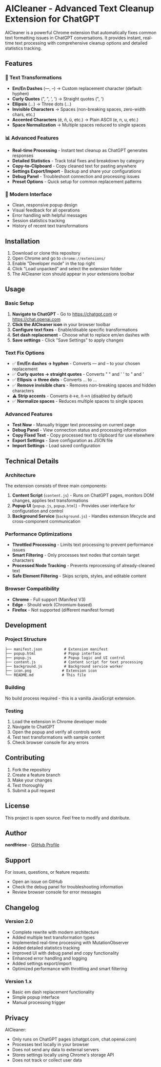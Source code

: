 # AICleaner - Advanced Text Cleanup Extension for ChatGPT

AICleaner is a powerful Chrome extension that automatically fixes common text formatting issues in ChatGPT conversations. It provides instant, real-time text processing with comprehensive cleanup options and detailed statistics tracking.

## Features

### 🔧 Text Transformations
- **Em/En Dashes** (—, –) → Custom replacement character (default: hyphen)
- **Curly Quotes** (", ", ', ') → Straight quotes (", ')
- **Ellipsis** (…) → Three dots (...)
- **Invisible Characters** → Spaces (non-breaking spaces, zero-width chars, etc.)
- **Accented Characters** (é, ñ, ü, etc.) → Plain ASCII (e, n, u, etc.)
- **Space Normalization** → Multiple spaces reduced to single spaces

### 📊 Advanced Features
- **Real-time Processing** - Instant text cleanup as ChatGPT generates responses
- **Detailed Statistics** - Track total fixes and breakdown by category
- **Copy-to-Clipboard** - Copy cleaned text for pasting anywhere
- **Settings Export/Import** - Backup and share your configurations
- **Debug Panel** - Troubleshoot connection and processing issues
- **Preset Options** - Quick setup for common replacement patterns

### 🎨 Modern Interface
- Clean, responsive popup design
- Visual feedback for all operations
- Error handling with helpful messages
- Session statistics tracking
- History of recent text transformations

## Installation

1. Download or clone this repository
2. Open Chrome and go to `chrome://extensions/`
3. Enable "Developer mode" in the top right
4. Click "Load unpacked" and select the extension folder
5. The AICleaner icon should appear in your extensions toolbar

## Usage

### Basic Setup
1. **Navigate to ChatGPT** - Go to https://chatgpt.com or https://chat.openai.com
2. **Click the AICleaner icon** in your browser toolbar
3. **Configure text fixes** - Enable/disable specific transformations
4. **Set dash replacement** - Choose what to replace em/en dashes with
5. **Save settings** - Click "Save Settings" to apply changes

### Text Fix Options
- ✅ **Em/En dashes → hyphen** - Converts — and – to your chosen replacement
- ✅ **Curly quotes → straight quotes** - Converts " " and ' ' to " and '
- ✅ **Ellipsis → three dots** - Converts … to ...
- ✅ **Remove invisible chars** - Removes non-breaking spaces and hidden characters
- ⚠️ **Strip accents** - Converts é→e, ñ→n (disabled by default)
- ✅ **Normalize spaces** - Reduces multiple spaces to single spaces

### Advanced Features
- **Test Now** - Manually trigger text processing on current page
- **Debug Panel** - View connection status and processing information
- **Copy Fixed Text** - Copy processed text to clipboard for use elsewhere
- **Export Settings** - Save configuration as JSON file
- **Import Settings** - Load saved configuration

## Technical Details

### Architecture
The extension consists of three main components:

1. **Content Script** (`content.js`) - Runs on ChatGPT pages, monitors DOM changes, applies text transformations
2. **Popup UI** (`popup.js`, `popup.html`) - Provides user interface for configuration and control
3. **Background Service** (`background.js`) - Handles extension lifecycle and cross-component communication

### Performance Optimizations
- **Throttled Processing** - Limits text processing to prevent performance issues
- **Smart Filtering** - Only processes text nodes that contain target characters
- **Processed Node Tracking** - Prevents reprocessing of already-cleaned text
- **Safe Element Filtering** - Skips scripts, styles, and editable content

### Browser Compatibility
- **Chrome** - Full support (Manifest V3)
- **Edge** - Should work (Chromium-based)
- **Firefox** - Not supported (different manifest format)

## Development

### Project Structure
```
├── manifest.json          # Extension manifest
├── popup.html             # Popup interface
├── popup.js               # Popup logic and UI control
├── content.js             # Content script for text processing
├── background.js          # Background service worker
├── icon.png              # Extension icon
└── README.md             # This file
```

### Building
No build process required - this is a vanilla JavaScript extension.

### Testing
1. Load the extension in Chrome developer mode
2. Navigate to ChatGPT
3. Open the popup and verify all controls work
4. Test text transformations with sample content
5. Check browser console for any errors

## Contributing

1. Fork the repository
2. Create a feature branch
3. Make your changes
4. Test thoroughly
5. Submit a pull request

## License

This project is open source. Feel free to modify and distribute.

## Author

**nordfriese** - [GitHub Profile](https://github.com/nordfriese)

## Support

For issues, questions, or feature requests:
- Open an issue on GitHub
- Check the debug panel for troubleshooting information
- Review browser console for error messages

## Changelog

### Version 2.0
- Complete rewrite with modern architecture
- Added multiple text transformation types
- Implemented real-time processing with MutationObserver
- Added detailed statistics tracking
- Improved UI with debug panel and copy functionality
- Enhanced error handling and logging
- Added settings export/import
- Optimized performance with throttling and smart filtering

### Version 1.x
- Basic em dash replacement functionality
- Simple popup interface
- Manual processing trigger

## Privacy

AICleaner:
- Only runs on ChatGPT pages (chatgpt.com, chat.openai.com)
- Processes text locally in your browser
- Does not send any data to external servers
- Stores settings locally using Chrome's storage API
- Does not track or collect user data